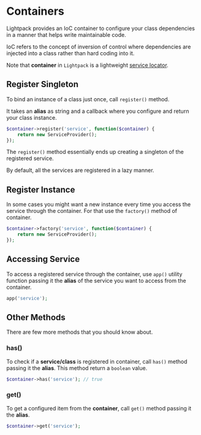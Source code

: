 # Containers

Lightpack provides an IoC container to configure your class dependencies in a manner that
helps write maintainable code. 

<p class="tip">
IoC refers to the concept of inversion of control where dependencies are injected
into a class rather than hard coding into it.
</p>

Note that **container** in `Lightpack` is a lightweight [service locator](https://en.wikipedia.org/wiki/Service_locator_pattern).

## Register Singleton

To bind an instance of a class just once, call `register()` method.

It takes an **alias** as string and a callback where you configure and return your class
instance.

```php
$container->register('service', function($container) {
    return new ServiceProvider();
});
```

The <code>register()</code> method essentially ends up creating a singleton of the
registered service.

<p class="tip">
By default, all the services are registered in a lazy manner.
</p>

## Register Instance

In some cases you might want a new instance every time you access the service through
the container. For that use the <code>factory()</code> method of container.

```php
$container->factory('service', function($container) {
    return new ServiceProvider();
});
```

## Accessing Service

To access a registered service through the container, use <code>app()</code>
utility function passing it the **alias** of the service you want to access from the container. 

```php
app('service');
```

## Other Methods

There are few more methods that you should know about.

### has()

To check if a **service/class** is registered in container, call `has()` method
passing it the **alias**. This method return a `boolean` value.

```php
$container->has('service'); // true
```

### get()

To get a configured item from the **container**, call `get()` method passing it the **alias**.

```php
$container->get('service');
```

